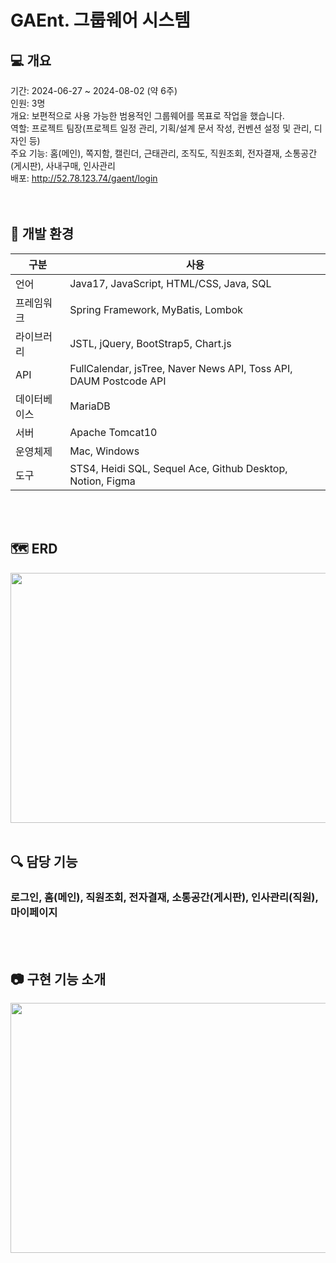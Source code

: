 # GAEnt. 그룹웨어 시스템
## :computer: 개요
기간: 2024-06-27 ~ 2024-08-02 (약 6주)<br>
인원: 3명<br>
개요: 보편적으로 사용 가능한 범용적인 그룹웨어를 목표로 작업을 했습니다.<br>
역할: 프로젝트 팀장(프로젝트 일정 관리, 기획/설계 문서 작성, 컨벤션 설정 및 관리, 디자인 등)<br>
주요 기능: 홈(메인), 쪽지함, 캘린더, 근태관리, 조직도, 직원조회, 전자결재, 소통공간(게시판), 사내구매, 인사관리<br>
배포: http://52.78.123.74/gaent/login<br>
<br>
<br>

## :toolbox: 개발 환경
|구분|사용|
|---|---|
|언어|Java17, JavaScript, HTML/CSS, Java, SQL|
|프레임워크|Spring Framework, MyBatis, Lombok|
|라이브러리|JSTL, jQuery, BootStrap5, Chart.js|
|API|FullCalendar, jsTree, Naver News API, Toss API, DAUM Postcode API|
|데이터베이스|MariaDB|
|서버|Apache Tomcat10|
|운영체제|Mac, Windows|
|도구|STS4, Heidi SQL, Sequel Ace, Github Desktop, Notion, Figma|
<br>
<br>

## :world_map: ERD
<img src="https://github.com/user-attachments/assets/54f28eb6-5290-46c6-ab0f-107b04f63ac7" width="800" height="400">
<br>
<br>

## :mag: 담당 기능
### 로그인, 홈(메인), 직원조회, 전자결재, 소통공간(게시판), 인사관리(직원), 마이페이지
<br>
<br>

## :camera: 구현 기능 소개
<img src="https://github.com/user-attachments/assets/c137f95e-383b-4564-bfa0-09e8dd3f3b19" width="800" height="400"><br>
<br>
<br>
